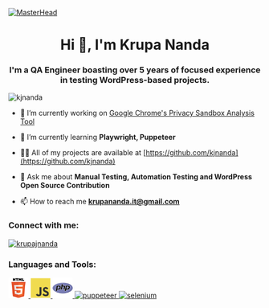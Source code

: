 [![MasterHead](https://media.licdn.com/dms/image/D4D16AQFPIgOeh6oMuw/profile-displaybackgroundimage-shrink_350_1400/0/1669716279670?e=1709164800&v=beta&t=G9MPWhzFt7L5GL0urKS1RPLLvEg7yui5pjxr50obePM)](https://www.linkedin.com/in/krupananda/)
<h1 align="center">Hi 👋, I'm Krupa Nanda</h1>
<h3 align="center">I'm a QA Engineer boasting over 5 years of focused experience in testing WordPress-based projects.</h3>

<p align="left"> <img src="https://komarev.com/ghpvc/?username=kjnanda&label=Profile%20views&color=0e75b6&style=flat" alt="kjnanda" /> </p>

- 🔭 I’m currently working on [Google Chrome's Privacy Sandbox Analysis Tool](https://github.com/GoogleChromeLabs/ps-analysis-tool)

- 🌱 I’m currently learning **Playwright, Puppeteer**

- 👨‍💻 All of my projects are available at [https://github.com/kjnanda](https://github.com/kjnanda)

- 💬 Ask me about **Manual Testing, Automation Testing and WordPress Open Source Contribution**

- 📫 How to reach me **krupananda.it@gmail.com**

<h3 align="left">Connect with me:</h3>
<p align="left">
<a href="https://twitter.com/krupajnanda" target="blank"><img align="center" src="https://raw.githubusercontent.com/rahuldkjain/github-profile-readme-generator/master/src/images/icons/Social/twitter.svg" alt="krupajnanda" height="30" width="40" /></a>
</p>

<h3 align="left">Languages and Tools:</h3>
<p align="left"> <a href="https://www.w3.org/html/" target="_blank" rel="noreferrer"> <img src="https://raw.githubusercontent.com/devicons/devicon/master/icons/html5/html5-original-wordmark.svg" alt="html5" width="40" height="40"/> </a> <a href="https://developer.mozilla.org/en-US/docs/Web/JavaScript" target="_blank" rel="noreferrer"> <img src="https://raw.githubusercontent.com/devicons/devicon/master/icons/javascript/javascript-original.svg" alt="javascript" width="40" height="40"/> </a> <a href="https://www.php.net" target="_blank" rel="noreferrer"> <img src="https://raw.githubusercontent.com/devicons/devicon/master/icons/php/php-original.svg" alt="php" width="40" height="40"/> </a> <a href="https://github.com/puppeteer/puppeteer" target="_blank" rel="noreferrer"> <img src="https://www.vectorlogo.zone/logos/pptrdev/pptrdev-official.svg" alt="puppeteer" width="40" height="40"/> </a> <a href="https://www.selenium.dev" target="_blank" rel="noreferrer"> <img src="https://raw.githubusercontent.com/detain/svg-logos/780f25886640cef088af994181646db2f6b1a3f8/svg/selenium-logo.svg" alt="selenium" width="40" height="40"/> </a> </p>
